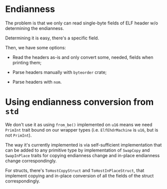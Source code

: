 # Endianness

The problem is that we only can read single-byte fields of ELF header w/o
determining the endianness.

Determining it is easy, there's a specific field.

Then, we have some options:

* Read the headers as-is and only convert some, needed, fields when printing
them;

* Parse headers manually with `byteorder` crate;

* Parse headers with `nom`.

# Using endianness conversion from `std`

We don't use it as using `from_be()` implemented on `u16` means we need
`PrimInt` trait bound on our wrapper types (i.e. `ElfEhdrMachine` is `u16`, but
is not `PrimInt`).

The way it's currently implemented is via self-sufficient implementation that
can be added to any primitive type by implementation of `SwapCopy` and
`SwapInPlace` traits for copying endianness change and in-place endianness
change correspondingly.

For structs, there's `ToHostCopyStruct` and `ToHostInPlaceStruct`, that
implement copying and in-place conversion of all the fields of the struct
correspondingly.
